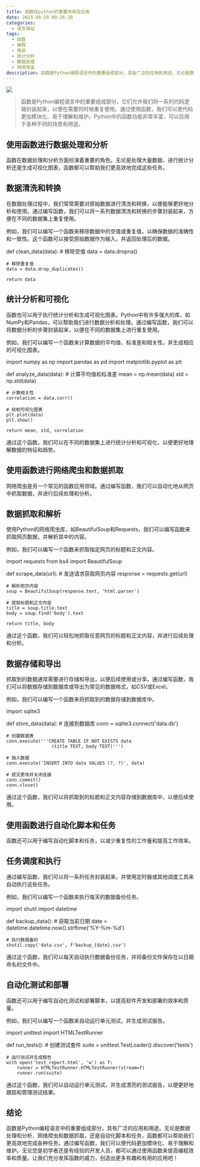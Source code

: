 ```yaml
---
title: 函数在python的重要作用及应用
date: 2023-08-18 09:28:28
categories:
  - 语言驿站
tags:
  - 函数
  - 编程
  - 用途
  - 统计分析
  - 数据处理
  - 网络爬虫
description: 函数是Python编程语言中的重要组成部分，具有广泛的应用和用途。无论是数据处理和分析、网络爬虫和数据抓取，还是自动化脚本和任务，函数都可以帮助我们更高效地完成各种任务。
---
```


![](https://cdn.jsdelivr.net/gh/PirlosM/image@main/20230818124853.png)
> 函数是Python编程语言中的重要组成部分，它们允许我们将一系列代码逻辑封装起来，以便在需要的时候重复使用。通过使用函数，我们可以使代码更加模块化、易于理解和维护。Python中的函数功能非常丰富，可以应用于各种不同的场景和用途。

## 使用函数进行数据处理和分析

函数在数据处理和分析方面扮演着重要的角色。无论是处理大量数据、进行统计分析还是生成可视化图表，函数都可以帮助我们更高效地完成这些任务。


## 数据清洗和转换

在数据处理过程中，我们常常需要对原始数据进行清洗和转换，以便能够更好地分析和使用。通过编写函数，我们可以将一系列数据清洗和转换的步骤封装起来，方便在不同的数据集上重复使用。


例如，我们可以编写一个函数来移除数据中的空值或重复值，以确保数据的准确性和一致性。这个函数可以接受原始数据作为输入，并返回处理后的数据。


def clean_data(data):
    # 移除空值
    data = data.dropna()

    # 移除重复值
    data = data.drop_duplicates()

    return data

## 统计分析和可视化

函数也可以用于执行统计分析和生成可视化图表。Python中有许多强大的库，如NumPy和Pandas，可以帮助我们进行数据分析和处理。通过编写函数，我们可以将数据分析的步骤封装起来，以便在不同的数据集上进行重复使用。


例如，我们可以编写一个函数来计算数据的平均值、标准差和相关性，并生成相应的可视化图表。


import numpy as np
import pandas as pd
import matplotlib.pyplot as plt

def analyze_data(data):
    # 计算平均值和标准差
    mean = np.mean(data)
    std = np.std(data)

    # 计算相关性
    correlation = data.corr()

    # 绘制可视化图表
    plt.plot(data)
    plt.show()

    return mean, std, correlation

通过这个函数，我们可以在不同的数据集上进行统计分析和可视化，以便更好地理解数据的特征和趋势。


## 使用函数进行网络爬虫和数据抓取

网络爬虫是另一个常见的函数应用领域。通过编写函数，我们可以自动化地从网页中抓取数据，并进行后续处理和分析。


## 数据抓取和解析

使用Python的网络爬虫库，如BeautifulSoup和Requests，我们可以编写函数来抓取网页数据，并解析其中的内容。


例如，我们可以编写一个函数来抓取指定网页的标题和正文内容。


import requests
from bs4 import BeautifulSoup

def scrape_data(url):
    # 发送请求获取网页内容
    response = requests.get(url)

    # 解析网页内容
    soup = BeautifulSoup(response.text, 'html.parser')

    # 提取标题和正文内容
    title = soup.title.text
    body = soup.find('body').text

    return title, body

通过这个函数，我们可以轻松地抓取任意网页的标题和正文内容，并进行后续处理和分析。


## 数据存储和导出

抓取到的数据通常需要进行存储和导出，以便后续使用或分享。通过编写函数，我们可以将数据存储到数据库或导出为常见的数据格式，如CSV或Excel。


例如，我们可以编写一个函数来将抓取到的数据存储到数据库中。


import sqlite3

def store_data(data):
    # 连接到数据库
    conn = sqlite3.connect('data.db')

    # 创建数据表
    conn.execute('''CREATE TABLE IF NOT EXISTS data
                     (title TEXT, body TEXT)''')

    # 插入数据
    conn.execute('INSERT INTO data VALUES (?, ?)', data)

    # 提交更改并关闭连接
    conn.commit()
    conn.close()

通过这个函数，我们可以将抓取到的标题和正文内容存储到数据库中，以便后续使用。


## 使用函数进行自动化脚本和任务

函数还可以用于编写自动化脚本和任务，以减少重复性的工作量和提高工作效率。


## 任务调度和执行

通过编写函数，我们可以将一系列任务封装起来，并使用定时器或其他调度工具来自动执行这些任务。


例如，我们可以编写一个函数来执行每天的数据备份任务。


import shutil
import datetime

def backup_data():
    # 获取当前日期
    date = datetime.datetime.now().strftime('%Y-%m-%d')

    # 执行数据备份
    shutil.copy('data.csv', f'backup_{date}.csv')

通过这个函数，我们可以每天自动执行数据备份任务，并将备份文件保存在以日期命名的文件中。


## 自动化测试和部署

函数还可以用于编写自动化测试和部署脚本，以提高软件开发和部署的效率和质量。


例如，我们可以编写一个函数来自动运行单元测试，并生成测试报告。


import unittest
import HTMLTestRunner

def run_tests():
    # 创建测试套件
    suite = unittest.TestLoader().discover('tests')

    # 运行测试并生成报告
    with open('test_report.html', 'w') as f:
        runner = HTMLTestRunner.HTMLTestRunner(stream=f)
        runner.run(suite)

通过这个函数，我们可以自动运行单元测试，并生成漂亮的测试报告，以便更好地跟踪和管理测试结果。


## 结论

函数是Python编程语言中的重要组成部分，具有广泛的应用和用途。无论是数据处理和分析、网络爬虫和数据抓取，还是自动化脚本和任务，函数都可以帮助我们更高效地完成各种任务。通过编写函数，我们可以使代码更加模块化、易于理解和维护。无论您是初学者还是有经验的开发人员，都可以通过使用函数来提高编程效率和质量。让我们充分发挥函数的威力，创造出更多有趣和有用的应用吧！